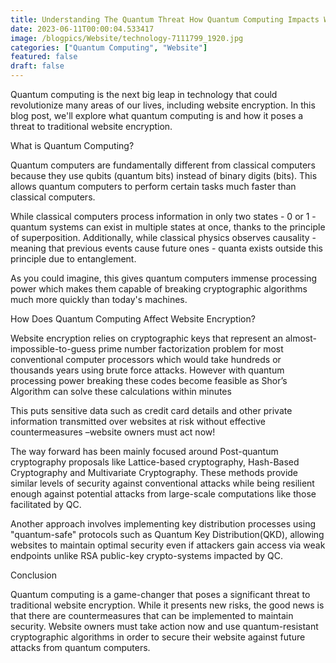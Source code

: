 ```yaml
---
title: Understanding The Quantum Threat How Quantum Computing Impacts Website Encryption
date: 2023-06-11T00:00:04.533417
image: /blogpics/Website/technology-7111799_1920.jpg
categories: ["Quantum Computing", "Website"]
featured: false
draft: false
---
```

Quantum computing is the next big leap in technology that could revolutionize many areas of our lives, including website encryption. In this blog post, we'll explore what quantum computing is and how it poses a threat to traditional website encryption.

What is Quantum Computing?

Quantum computers are fundamentally different from classical computers because they use qubits (quantum bits) instead of binary digits (bits). This allows quantum computers to perform certain tasks much faster than classical computers.

While classical computers process information in only two states - 0 or 1 - quantum systems can exist in multiple states at once, thanks to the principle of superposition. Additionally, while classical physics observes causality - meaning that previous events cause future ones - quanta exists outside this principle due to entanglement. 

As you could imagine, this gives quantum computers immense processing power which makes them capable of breaking cryptographic algorithms much more quickly than today's machines.

How Does Quantum Computing Affect Website Encryption?

Website encryption relies on cryptographic keys that represent an almost-impossible-to-guess prime number factorization problem for most conventional computer processors which would take hundreds or thousands years using brute force attacks.
However with quantum processing power breaking these codes become feasible as Shor’s Algorithm can solve these calculations within minutes

This puts sensitive data such as credit card details and other private information transmitted over websites at risk without effective countermeasures –website owners must act now!

The way forward has been mainly focused around Post-quantum cryptography proposals like Lattice-based cryptography, Hash-Based Cryptography and Multivariate Cryptography. These methods provide similar levels of security against conventional attacks while being resilient enough against potential attacks from large-scale computations like those facilitated by QC.

Another approach involves implementing key distribution processes using "quantum-safe" protocols such as Quantum Key Distribution(QKD), allowing websites to maintain optimal security even if attackers gain access via weak endpoints unlike RSA public-key crypto-systems impacted by QC.

Conclusion

Quantum computing is a game-changer that poses a significant threat to traditional website encryption. While it presents new risks, the good news is that there are countermeasures that can be implemented to maintain security. Website owners must take action now and use quantum-resistant cryptographic algorithms in order to secure their website against future attacks from quantum computers.